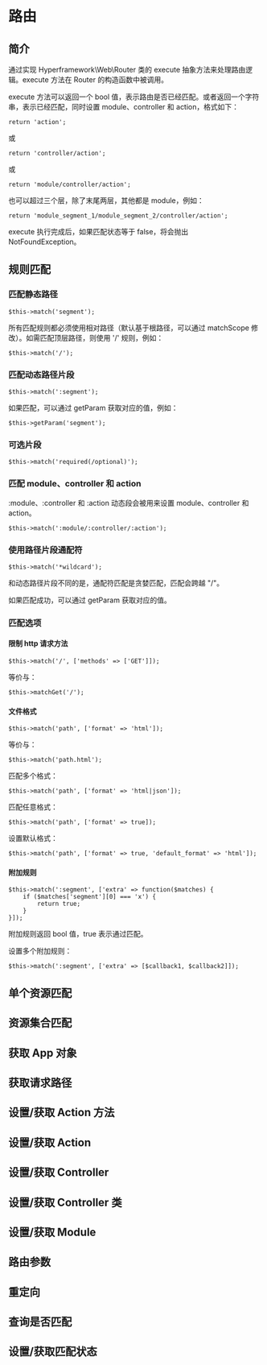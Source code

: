 # 路由
## 简介
通过实现 Hyperframework\Web\Router 类的 execute 抽象方法来处理路由逻辑。execute 方法在 Router 的构造函数中被调用。

execute 方法可以返回一个 bool 值，表示路由是否已经匹配。或者返回一个字符串，表示已经匹配，同时设置 module、controller 和 action，格式如下：

```.php
return 'action';
```

或
```.php
return 'controller/action';
```
或
```.php
return 'module/controller/action';
```
也可以超过三个层，除了末尾两层，其他都是 module，例如：
```.php
return 'module_segment_1/module_segment_2/controller/action';
```

execute 执行完成后，如果匹配状态等于 false，将会抛出 NotFoundException。

## 规则匹配
### 匹配静态路径
```.php
$this->match('segment');
```

所有匹配规则都必须使用相对路径（默认基于根路径，可以通过 matchScope 修改）。如需匹配顶层路径，则使用 '/' 规则，例如：

```.php
$this->match('/');
```

### 匹配动态路径片段
```.php
$this->match(':segment');
```

如果匹配，可以通过 getParam 获取对应的值，例如：

```.php
$this->getParam('segment');
```

### 可选片段
```.php
$this->match('required(/optional)');
```

### 匹配 module、controller 和 action
:module、:controller 和 :action 动态段会被用来设置 module、controller 和 action。

```.php
$this->match(':module/:controller/:action');
```

### 使用路径片段通配符
```.php
$this->match('*wildcard');
```

和动态路径片段不同的是，通配符匹配是贪婪匹配，匹配会跨越 "/"。

如果匹配成功，可以通过 getParam 获取对应的值。

### 匹配选项
#### 限制 http 请求方法
```.php
$this->match('/', ['methods' => ['GET']]);
```
等价与：

```.php
$this->matchGet('/');
```

#### 文件格式
```.php
$this->match('path', ['format' => 'html']);
```

等价与：

```.php
$this->match('path.html');
```

匹配多个格式：
```.php
$this->match('path', ['format' => 'html|json']);
```

匹配任意格式：
```.php
$this->match('path', ['format' => true]);
```

设置默认格式：
```.php
$this->match('path', ['format' => true, 'default_format' => 'html']);
```

#### 附加规则
```.php
$this->match(':segment', ['extra' => function($matches) {
    if ($matches['segment'][0] === 'x') {
        return true;
    }
}]);
```

附加规则返回 bool 值，true 表示通过匹配。

设置多个附加规则：
```.php
$this->match(':segment', ['extra' => [$callback1, $callback2]]);
```

## 单个资源匹配
## 资源集合匹配
## 获取 App 对象
## 获取请求路径
## 设置/获取 Action 方法
## 设置/获取 Action
## 设置/获取 Controller
## 设置/获取 Controller 类
## 设置/获取 Module
## 路由参数
## 重定向
## 查询是否匹配
## 设置/获取匹配状态
